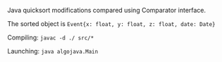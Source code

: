 Java quicksort modifications compared 
using Comparator interface.

The sorted object is
`Event{x: float, y: float, z: float, date: Date}`

Compiling:
`javac -d ./ src/*`

Launching:
`java algojava.Main`

